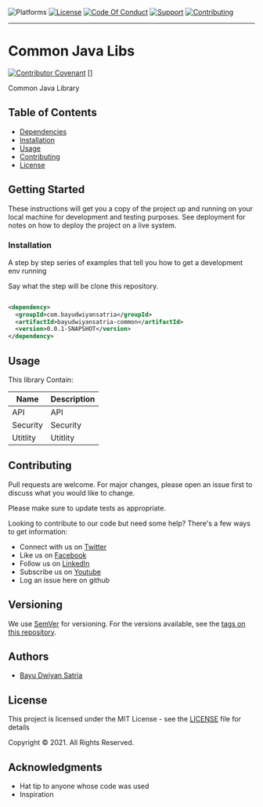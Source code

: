 ![Platforms](https://img.shields.io/badge/%20Platforms-Windows%20/%20Linux-blue.svg?style=flat-square")
[![License](https://img.shields.io/badge/%20Licence-MIT-green.svg?style=flat-square)](LICENSE.md)
[![Code Of Conduct](https://img.shields.io/badge/Community-Code%20of%20Conduct-orange.svg?style=flat-squre)](CODE_OF_CONDUCT.md)
[![Support](https://img.shields.io/badge/Community-Support-red.svg?style=flat-square)](SUPPORT.md)
[![Contributing](https://img.shields.io/badge/%20Community-Contribution-yellow.svg?style=flat-square)](CONTRIBUTING.md)

<hr>

# Common Java Libs

[![Contributor Covenant](https://img.shields.io/badge/Contributor%20Covenant-v1.4%20adopted-ff69b4.svg)](CODE_OF_CONDUCT.md)
[]

Common Java Library

## Table of Contents

* [Dependencies](#dependencies)
* [Installation](#installation)
* [Usage](#usage)
* [Contributing](#contributing)
* [License](#license)

## Getting Started

These instructions will get you a copy of the project up and running on your local machine for
development and testing purposes. See deployment for notes on how to deploy the project on a live
system.

### Installation

A step by step series of examples that tell you how to get a development env running

Say what the step will be clone this repository.

```xml

<dependency>
  <groupId>com.bayudwiyansatria</groupId>
  <artifactId>bayudwiyansatria-common</artifactId>
  <version>0.0.1-SNAPSHOT</version>
</dependency>
```

## Usage

This library Contain:

| Name | Description |
| --- | ---------- |
| API | API |
| Security | Security |
| Utitlity | Utitlity |

## Contributing

Pull requests are welcome. For major changes, please open an issue first to discuss what you would
like to change.

Please make sure to update tests as appropriate.

Looking to contribute to our code but need some help? There's a few ways to get information:

* Connect with us on [Twitter](https://twitter.com/bayudsatria)
* Like us on [Facebook](https://facebook.com/PBayuDSatria)
* Follow us on [LinkedIn](https://linkedin.com/in/bayudwiyansatria)
* Subscribe us on [Youtube](https://youtube.com/channel/UCihxWj1rtheK73mGdrf0OiA)
* Log an issue here on github

## Versioning

We use [SemVer](http://semver.org/) for versioning. For the versions available, see
the [tags on this repository](https://github.com/bayudwiyansatria/Development-And-Operations/tags).

## Authors

- [Bayu Dwiyan Satria](https://github.com/bayudwiyansatria)

## License

This project is licensed under the MIT License - see the [LICENSE](LICENSE) file for details

<p> Copyright &copy; 2021. All Rights Reserved.

## Acknowledgments

* Hat tip to anyone whose code was used
* Inspiration